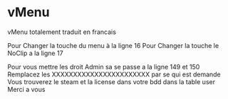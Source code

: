 # vMenu
vMenu totalement traduit en francais

Pour Changer la touche du menu à la ligne 16
Pour Changer la touche le NoClip a la ligne 17

Pour vous mettre les droit Admin sa se passe a la ligne 149 et 150 
Remplacez les XXXXXXXXXXXXXXXXXXXXXXX par se qui est demande 
        Vous trouverez le steam et la license dans votre bdd dans la table user 
Merci a vous 
